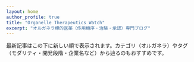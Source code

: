 ```yaml
---
layout: home
author_profile: true
title: "Organelle Therapeutics Watch"
excerpt: "オルガネラ標的医薬（作用機序・治験・承認）専門ブログ"
---
```


最新記事はこの下に新しい順で表示されます。カテゴリ（オルガネラ）やタグ（モダリティ・開発段階・企業名など）から辿るのもおすすめです。
